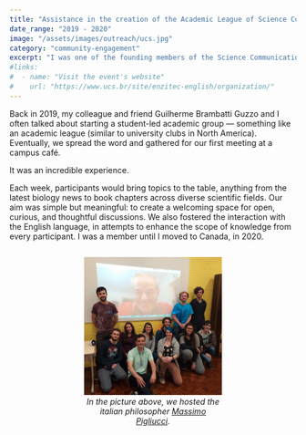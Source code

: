 ```yaml
---
title: "Assistance in the creation of the Academic League of Science Communication"
date_range: "2019 - 2020"
image: "/assets/images/outreach/ucs.jpg"
category: "community-engagement"
excerpt: "I was one of the founding members of the Science Communication Academic League at UCS."
#links:
#  - name: "Visit the event's website"
#    url: "https://www.ucs.br/site/enzitec-english/organization/"
---
```


Back in 2019, my colleague and friend Guilherme Brambatti Guzzo and I often talked about starting a student-led academic group — something like an academic league (similar to university clubs in North America). Eventually, we spread the word and gathered for our first meeting at a campus café.

It was an incredible experience.

Each week, participants would bring topics to the table, anything from the latest biology news to book chapters across diverse scientific fields. Our aim was simple but meaningful: to create a welcoming space for open, curious, and thoughtful discussions. We also fostered the interaction with the English language, in attempts to enhance the scope of knowledge from every participant. I was a member until I moved to Canada, in 2020.

<div style="display: flex; justify-content: center; margin-bottom: 20px;">
    <figure style="width: 48%;">
        <img src="\assets\images\outreach\liga.jpg" alt="Club meeting" style="width: 100%;">
        <figcaption style="text-align: center; font-style: italic;">In the picture above, we hosted the italian philosopher <a href="https://en.wikipedia.org/wiki/Massimo_Pigliucci">Massimo Pigliucci</a>.</figcaption>
    </figure>
</div>

